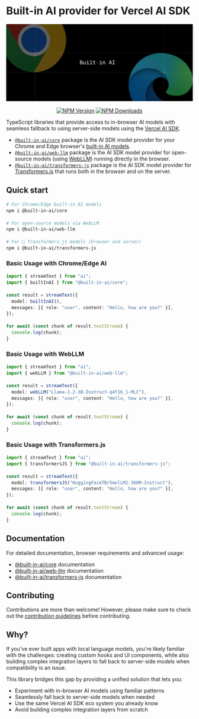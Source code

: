 # Built-in AI provider for Vercel AI SDK

<div align="center">
<img src="npm-header.png">
</div>

<div align="center">

[![NPM Version](https://img.shields.io/npm/v/%40built-in-ai%2Fcore)](https://www.npmjs.com/package/@built-in-ai/core)
[![NPM Downloads](https://img.shields.io/npm/dm/%40built-in-ai%2Fcore)](https://www.npmjs.com/package/@built-in-ai/core)

</div>

TypeScript libraries that provide access to in-browser AI models with seamless fallback to using server-side models using the [Vercel AI SDK](https://ai-sdk.dev/).

- [`@built-in-ai/core`](/packages/built-in-ai/README.md) package is the AI SDK model provider for your Chrome and Edge browser's [built-in AI models](https://developer.chrome.com/docs/ai/built-in).
- [`@built-in-ai/web-llm`](/packages/web-llm/README.md) package is the AI SDK model provider for open-source models (using [WebLLM](https://github.com/mlc-ai/web-llm)) running directly in the browser.
- [`@built-in-ai/transformers-js`](/packages/transformers-js/README.md) package is the AI SDK model provider for [Transformers.js](https://github.com/xenova/transformers.js) that runs both in the browser and on the server.

## Quick start

```bash
# For Chrome/Edge built-in AI models
npm i @built-in-ai/core

# For open-source models via WebLLM
npm i @built-in-ai/web-llm

# For 🤗 Transformers.js models (browser and server)
npm i @built-in-ai/transformers-js
```

### Basic Usage with Chrome/Edge AI

```typescript
import { streamText } from "ai";
import { builtInAI } from "@built-in-ai/core";

const result = streamText({
  model: builtInAI(),
  messages: [{ role: "user", content: "Hello, how are you?" }],
});

for await (const chunk of result.textStream) {
  console.log(chunk);
}
```

### Basic Usage with WebLLM

```typescript
import { streamText } from "ai";
import { webLLM } from "@built-in-ai/web-llm";

const result = streamText({
  model: webLLM("Llama-3.2-3B-Instruct-q4f16_1-MLC"),
  messages: [{ role: "user", content: "Hello, how are you?" }],
});

for await (const chunk of result.textStream) {
  console.log(chunk);
}
```

### Basic Usage with Transformers.js

```typescript
import { streamText } from "ai";
import { transformersJS } from "@built-in-ai/transformers-js";

const result = streamText({
  model: transformersJS("HuggingFaceTB/SmolLM2-360M-Instruct"),
  messages: [{ role: "user", content: "Hello, how are you?" }],
});

for await (const chunk of result.textStream) {
  console.log(chunk);
}
```

## Documentation

For detailed documentation, browser requirements and advanced usage:

- [@built-in-ai/core](https://www.npmjs.com/package/@built-in-ai/core) documentation
- [@built-in-ai/web-llm](https://www.npmjs.com/package/@built-in-ai/web-llm) documentation
- [@built-in-ai/transformers-js](https://www.npmjs.com/package/@built-in-ai/transformers-js) documentation

## Contributing

Contributions are more than welcome! However, please make sure to check out the [contribution guidelines](https://github.com/jakobhoeg/built-in-ai/blob/main/CONTRIBUTING.md) before contributing.

## Why?

If you've ever built apps with local language models, you're likely familiar with the challenges: creating custom hooks and UI components, while also building complex integration layers to fall back to server-side models when compatibility is an issue.

This library bridges this gap by providing a unified solution that lets you:

- Experiment with in-browser AI models using familiar patterns
- Seamlessly fall back to server-side models when needed
- Use the same Vercel AI SDK eco system you already know
- Avoid building complex integration layers from scratch
